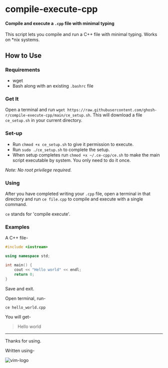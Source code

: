 # compile-execute-cpp

#### Compile and execute a `.cpp` file with minimal typing

This script lets you compile and run a C++ file with minimal typing. Works on \*nix systems.

## How to Use

### Requirements
* wget
* Bash along with an existing `.bashrc` file

### Get It
Open a terminal and run `wget https://raw.githubusercontent.com/ghosh-r/compile-execute-cpp/main/ce_setup.sh`. This will download a file `ce_setup.sh` in your current directory.

### Set-up
* Run `chmod +x ce_setup.sh` to give it permission to execute.
* Run `sudo ./ce_setup.sh` to complete the setup.
* When setup completes run `chmod +x ~/.ce-cpp/ce.sh` to make the main script executable by system. You only need to do it once.

*Note: No root privilege required.*

### Using
After you have completed writing your `.cpp` file, open a terminal in that directory and run `ce file.cpp` to compile and execute with a single command.

`ce` stands for 'compile execute'.

### Examples
A C++ file-
```cpp
#include <iostream>

using namespace std;

int main() {
	cout << "Hello world" << endl;
	return 0;
}

```
Save and exit.

Open terminal, run-


`ce hello_world.cpp`

You will get-


> Hello world

-----

Thanks for using.

Written using-

![vim-logo](https://upload.wikimedia.org/wikipedia/commons/thumb/9/9f/Vimlogo.svg/240px-Vimlogo.svg.png)
